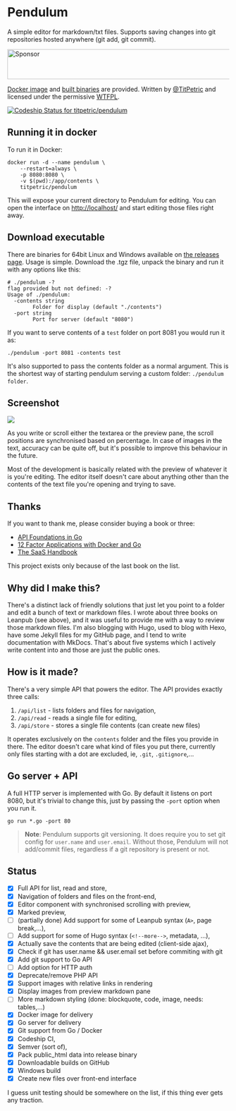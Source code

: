# Pendulum

A simple editor for markdown/txt files. Supports saving changes into git repositories hosted anywhere (git add, git commit).

<a target='_blank' rel='nofollow' href='https://app.codesponsor.io/link/Ud7o7ynwzNcFZb7zDdSAkbq2/titpetric/pendulum'>
  <img alt='Sponsor' width='888' height='68' src='https://app.codesponsor.io/embed/Ud7o7ynwzNcFZb7zDdSAkbq2/titpetric/pendulum.svg' />
</a>

[Docker image](https://hub.docker.com/r/titpetric/pendulum) and [built binaries](https://github.com/titpetric/pendulum/releases) are provided.
Written by [@TitPetric](https://twitter.com/TitPetric) and licensed under the permissive [WTFPL](http://www.wtfpl.net/txt/copying/).

[![Codeship Status for titpetric/pendulum](https://app.codeship.com/projects/88ecf220-6806-0135-7d43-4a6204a3e72a/status?branch=master)](https://app.codeship.com/projects/241162)

## Running it in docker

To run it in Docker:

~~~
docker run -d --name pendulum \
	--restart=always \
	-p 8080:8080 \
	-v $(pwd):/app/contents \
	titpetric/pendulum
~~~

This will expose your current directory to Pendulum for editing. You can open the interface on
[http://localhost/](http://localhost/) and start editing those files right away.

## Download executable

There are binaries for 64bit Linux and Windows available on [the releases page](https://github.com/titpetric/pendulum/releases/latest).
Usage is simple. Download the .tgz file, unpack the binary and run it with any options like this:

~~~
# ./pendulum -?
flag provided but not defined: -?
Usage of ./pendulum:
  -contents string
        Folder for display (default "./contents")
  -port string
        Port for server (default "8080")
~~~

If you want to serve contents of a `test` folder on port 8081 you would run it as:

~~~
./pendulum -port 8081 -contents test
~~~

It's also supported to pass the contents folder as a normal argument. This is the shortest way
of starting pendulum serving a custom folder: `./pendulum folder`.

## Screenshot

![](images/pendulum.png)

As you write or scroll either the textarea or the preview pane, the scroll positions are synchronised
based on percentage. In case of images in the text, accuracy can be quite off, but it's possible to
improve this behaviour in the future.

Most of the development is basically related with the preview of whatever it is you're
editing. The editor itself doesn't care about anything other than the contents of the text
file you're opening and trying to save.

## Thanks

If you want to thank me, please consider buying a book or three:

- [API Foundations in Go](https://leanpub.com/api-foundations)
- [12 Factor Applications with Docker and Go](https://leanpub.com/12fa-docker-golang)
- [The SaaS Handbook](https://leanpub.com/saas-handbook)

This project exists only because of the last book on the list.

## Why did I make this?

There's a distinct lack of friendly solutions that just let you point to a folder and edit a bunch
of text or markdown files. I wrote about three books on Leanpub (see above), and it was useful to
provide me with a way to review those markdown files. I'm also blogging with Hugo, used to blog with
Hexo, have some Jekyll files for my GitHub page, and I tend to write documentation with MkDocs.
That's about five systems which I actively write content into and those are just the public ones.

## How is it made?

There's a very simple API that powers the editor. The API provides exactly three calls:

1. `/api/list` - lists folders and files for navigation,
2. `/api/read` - reads a single file for editing,
3. `/api/store` - stores a single file contents (can create new files)

It operates exclusively on the `contents` folder and the files you provide in there. The editor
doesn't care what kind of files you put there, currently only files starting with a dot are excluded,
ie, `.git`, `.gitignore`,...

## Go server + API

A full HTTP server is implemented with Go. By default it listens on port 8080, but it's trivial
to change this, just by passing the `-port` option when you run it.

~~~
go run *.go -port 80
~~~

> **Note**: Pendulum supports git versioning. It does require you to set git config for `user.name`
> and `user.email`. Without those, Pendulum will not add/commit files, regardless if a git repository
> is present or not.


## Status

- [x] Full API for list, read and store,
- [x] Navigation of folders and files on the front-end,
- [x] Editor component with synchronised scrolling with preview,
- [x] Marked preview,
- [ ] (partially done) Add support for some of Leanpub syntax (`A>`, page break,...),
- [ ] Add support for some of Hugo syntax (`<!--more-->`, metadata, ...),
- [x] Actually save the contents that are being edited (client-side ajax),
- [x] Check if git has user.name && user.email set before commiting with git
- [x] Add git support to Go API
- [ ] Add option for HTTP auth
- [x] Deprecate/remove PHP API
- [x] Support images with relative links in rendering
- [x] Display images from preview markdown pane
- [ ] More markdown styling (done: blockquote, code, image, needs: tables,...)
- [x] Docker image for delivery
- [x] Go server for delivery
- [x] Git support from Go / Docker
- [x] Codeship CI,
- [x] Semver (sort of),
- [x] Pack public_html data into release binary
- [x] Downloadable builds on GitHub
- [x] Windows build
- [x] Create new files over front-end interface

I guess unit testing should be somewhere on the list, if this thing ever gets any traction.
